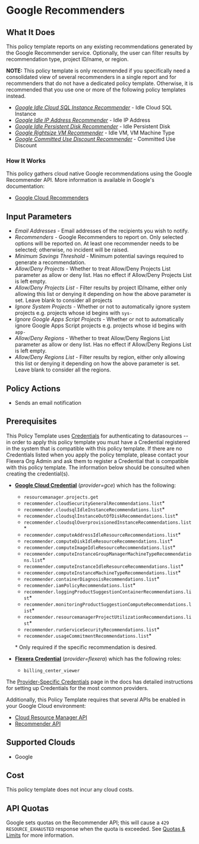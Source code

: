 # Google Recommenders

## What It Does

This policy template reports on any existing recommendations generated by the Google Recommender service. Optionally, the user can filter results by recommendation type, project ID/name, or region.

**NOTE:** This policy template is only recommended if you specifically need a consolidated view of several recommenders in a single report and for recommenders that do not have a dedicated policy template. Otherwise, it is recommended that you use one or more of the following policy templates instead.

- *[Google Idle Cloud SQL Instance Recommender](https://github.com/flexera-public/policy_templates/tree/master/cost/google/cloud_sql_idle_instance_recommendations)* - Idle Cloud SQL Instance
- *[Google Idle IP Address Recommender](https://github.com/flexera-public/policy_templates/tree/master/cost/google/idle_ip_address_recommendations)* - Idle IP Address
- *[Google Idle Persistent Disk Recommender](https://github.com/flexera-public/policy_templates/tree/master/cost/google/idle_persistent_disk_recommendations)* - Idle Persistent Disk
- *[Google Rightsize VM Recommender](https://github.com/flexera-public/policy_templates/tree/master/cost/google/rightsize_vm_recommendations)* - Idle VM, VM Machine Type
- *[Google Committed Use Discount Recommender](https://github.com/flexera-public/policy_templates/tree/master/cost/google/cud_recommendations)* - Committed Use Discount

### How It Works

This policy gathers cloud native Google recommendations using the Google Recommender API. More information is available in Google's documentation:

- [Google Cloud Recommenders](https://cloud.google.com/recommender/docs/recommenders?hl=en)

## Input Parameters

- *Email Addresses* - Email addresses of the recipients you wish to notify.
- *Recommenders* - Google Recommenders to report on. Only selected options will be reported on. At least one recommender needs to be selected; otherwise, no incident will be raised.
- *Minimum Savings Threshold* - Minimum potential savings required to generate a recommendation.
- *Allow/Deny Projects* - Whether to treat Allow/Deny Projects List parameter as allow or deny list. Has no effect if Allow/Deny Projects List is left empty.
- *Allow/Deny Projects List* - Filter results by project ID/name, either only allowing this list or denying it depending on how the above parameter is set. Leave blank to consider all projects
- *Ignore System Projects* - Whether or not to automatically ignore system projects e.g. projects whose id begins with `sys-`
- *Ignore Google Apps Script Projects* - Whether or not to automatically ignore Google Apps Script projects e.g. projects whose id begins with `app-`
- *Allow/Deny Regions* - Whether to treat Allow/Deny Regions List parameter as allow or deny list. Has no effect if Allow/Deny Regions List is left empty.
- *Allow/Deny Regions List* - Filter results by region, either only allowing this list or denying it depending on how the above parameter is set. Leave blank to consider all the regions.

## Policy Actions

- Sends an email notification

## Prerequisites

This Policy Template uses [Credentials](https://docs.flexera.com/flexera/EN/Automation/ManagingCredentialsExternal.htm) for authenticating to datasources -- in order to apply this policy template you must have a Credential registered in the system that is compatible with this policy template. If there are no Credentials listed when you apply the policy template, please contact your Flexera Org Admin and ask them to register a Credential that is compatible with this policy template. The information below should be consulted when creating the credential(s).

- [**Google Cloud Credential**](https://docs.flexera.com/flexera/EN/Automation/ProviderCredentials.htm#automationadmin_4083446696_1121577) (*provider=gce*) which has the following:
  - `resourcemanager.projects.get`
  - `recommender.cloudSecurityGeneralRecommendations.list`*
  - `recommender.cloudsqlIdleInstanceRecommendations.list`*
  - `recommender.cloudsqlInstanceOutOfDiskRecommendations.list`*
  - `recommender.cloudsqlOverprovisionedInstanceRecommendations.list`*
  - `recommender.computeAddressIdleResourceRecommendations.list`*
  - `recommender.computeDiskIdleResourceRecommendations.list`*
  - `recommender.computeImageIdleResourceRecommendations.list`*
  - `recommender.computeInstanceGroupManagerMachineTypeRecommendations.list`*
  - `recommender.computeInstanceIdleResourceRecommendations.list`*
  - `recommender.computeInstanceMachineTypeRecommendations.list`*
  - `recommender.containerDiagnosisRecommendations.list`*
  - `recommender.iamPolicyRecommendations.list`*
  - `recommender.loggingProductSuggestionContainerRecommendations.list`*
  - `recommender.monitoringProductSuggestionComputeRecommendations.list`*
  - `recommender.resourcemanagerProjectUtilizationRecommendations.list`*
  - `recommender.runServiceSecurityRecommendations.list`*
  - `recommender.usageCommitmentRecommendations.list`*

  \* Only required if the specific recommendation is desired.

- [**Flexera Credential**](https://docs.flexera.com/flexera/EN/Automation/ProviderCredentials.htm) (*provider=flexera*) which has the following roles:
  - `billing_center_viewer`

The [Provider-Specific Credentials](https://docs.flexera.com/flexera/EN/Automation/ProviderCredentials.htm) page in the docs has detailed instructions for setting up Credentials for the most common providers.

Additionally, this Policy Template requires that several APIs be enabled in your Google Cloud environment:

- [Cloud Resource Manager API](https://console.cloud.google.com/flows/enableapi?apiid=cloudresourcemanager.googleapis.com)
- [Recommender API](https://console.cloud.google.com/flows/enableapi?apiid=recommender.googleapis.com)

## Supported Clouds

- Google

## Cost

This policy template does not incur any cloud costs.

## API Quotas

Google sets quotas on the Recommender API; this will cause a `429 RESOURCE_EXHAUSTED` response when the quota is exceeded. See [Quotas & Limits](https://cloud.google.com/recommender/quotas?hl=en) for more information.
